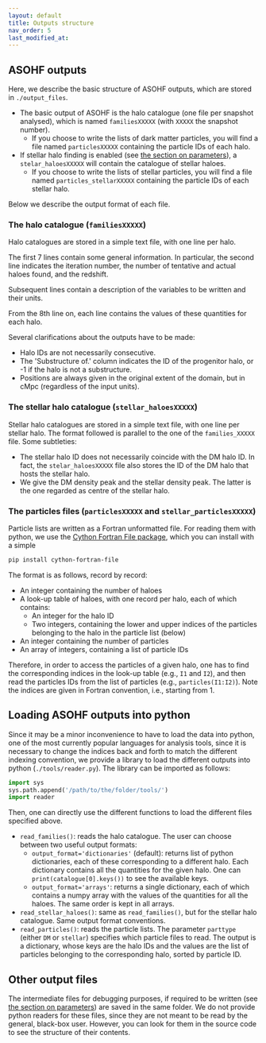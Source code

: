 ```yaml
---
layout: default
title: Outputs structure
nav_order: 5
last_modified_at:
---
```


## ASOHF outputs
Here, we describe the basic structure of ASOHF outputs, which are stored in `./output_files`.

- The basic output of ASOHF is the halo catalogue (one file per snapshot analysed), which is named `familiesXXXXX` (with `XXXXX` the snapshot number).
    - If you choose to write the lists of dark matter particles, you will find a file named `particlesXXXXX` containing the particle IDs of each halo.
- If stellar halo finding is enabled (see [the section on parameters](set_parameters#stellar-halo-finding-parameters-block)), a `stelar_haloesXXXXX` will contain the catalogue of stellar haloes.
    - If you choose to write the lists of stellar particles, you will find a file named `particles_stellarXXXXX` containing the particle IDs of each stellar halo.

Below we describe the output format of each file.

### The halo catalogue (`familiesXXXXX`)

Halo catalogues are stored in a simple text file, with one line per halo. 

The first 7 lines contain some general information. In particular, the second line indicates the iteration number, the number of tentative and actual haloes found, and the redshift.

Subsequent lines contain a description of the variables to be written and their units.

From the 8th line on, each line contains the values of these quantities for each halo.

Several clarifications about the outputs have to be made:

- Halo IDs are not necessarily consecutive.
- The 'Substructure of.' column indicates the ID of the progenitor halo, or -1 if the halo is not a substructure.
- Positions are always given in the original extent of the domain, but in cMpc (regardless of the input units).

### The stellar halo catalogue (`stellar_haloesXXXXX`)

Stellar halo catalogues are stored in a simple text file, with one line per stellar halo. The format followed is parallel to the one of the `families_XXXXX` file. Some subtleties:

- The stellar halo ID does not necessarily coincide with the DM halo ID. In fact, the `stelar_haloesXXXXX` file also stores the ID of the DM halo that hosts the stellar halo.
- We give the DM density peak and the stellar density peak. The latter is the one regarded as centre of the stellar halo.

### The particles files (`particlesXXXXX` and `stellar_particlesXXXXX`)

Particle lists are written as a Fortran unformatted file. For reading them with python, we use the [Cython Fortran File package](https://pypi.org/project/cython-fortran-file/), which you can install with a simple

```bash 
pip install cython-fortran-file
```

The format is as follows, record by record:

- An integer containing the number of haloes
- A look-up table of haloes, with one record per halo, each of which contains:
    - An integer for the halo ID
    - Two integers, containing the lower and upper indices of the particles belonging to the halo in the particle list (below)
- An integer containing the number of particles
- An array of integers, containing a list of particle IDs

Therefore, in order to access the particles of a given halo, one has to find the corresponding indices in the look-up table (e.g., `I1` and `I2`), and then read the particles IDs from the list of particles (e.g., `particles(I1:I2)`). Note the indices are given in Fortran convention, i.e., starting from 1.

## Loading ASOHF outputs into python
Since it may be a minor inconvenience to have to load the data into python, one of the most currently popular languages for analysis tools, since it is necessary to change the indices back and forth to match the different indexing convention, we provide a library to load the different outputs into python (`./tools/reader.py`). The library can be imported as follows:

```python
import sys
sys.path.append('/path/to/the/folder/tools/')
import reader
```

Then, one can directly use the different functions to load the different files specified above.

- `read_families()`: reads the halo catalogue. The user can choose between two useful output formats:
    - `output_format='dictionaries'` (default): returns list of python dictionaries, each of these corresponding to a different halo. Each dictionary contains all the quantities for the given halo. One can `print(catalogue[0].keys())` to see the available keys.
    - `output_format='arrays'`: returns a single dictionary, each of which contains a numpy array with the values of the quantities for all the haloes. The same order is kept in all arrays.
- `read_stellar_haloes()`: same as `read_families()`, but for the stellar halo catalogue. Same output format conventions.
- `read_particles()`: reads the particle lists. The parameter `parttype` (either `DM` or `stellar`) specifies which particle files to read. The output is a dictionary, whose keys are the halo IDs and the values are the list of particles belonging to the corresponding halo, sorted by particle ID.

## Other output files
The intermediate files for debugging purposes, if required to be written (see [the section on parameters](set_parameters)) are saved in the same folder. We do not provide python readers for these files, since they are not meant to be read by the general, black-box user. However, you can look for them in the source code to see the structure of their contents.
